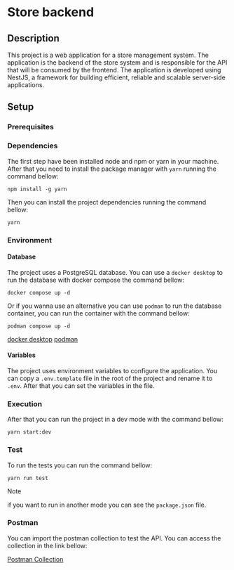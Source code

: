 # Store backend

## Description

This project is a web application for a store management system. The application is the backend of the store system and is responsible for the API that will be consumed by the frontend. The application is developed using NestJS, a framework for building efficient, reliable and scalable server-side applications.

## Setup

### Prerequisites

### Dependencies

The first step have been installed node and npm or yarn in your machine. After that you need to install the package manager with `yarn` running the command bellow:

```shell
npm install -g yarn
```

Then you can install the project dependencies running the command bellow:

```shell
yarn
```

### Environment

#### Database

The project uses a PostgreSQL database. You can use a `docker desktop` to run the database with docker compose the command bellow:

```shell
docker compose up -d
```

Or if you wanna use an alternative you can use `podman` to run the database container, you can run the container with the command bellow:

```shell
podman compose up -d
```

[docker desktop](https://www.docker.com/products/docker-desktop/)
[podman](https://podman.io)

#### Variables

The project uses environment variables to configure the application. You can copy a `.env.template` file in the root of the project and rename it to `.env`. After that you can set the variables in the file.

### Execution

After that you can run the project in a dev mode with the command bellow:

```node
yarn start:dev
```

### Test

To run the tests you can run the command bellow:

```shell
yarn run test
```

> [!NOTE]
> if you want to run in another mode you can see the `package.json` file.

### Postman

You can import the postman collection to test the API. You can access the collection in the link bellow:

[Postman Collection](https://documenter.getpostman.com/view/18469786/2sA3JM6Lbi)
